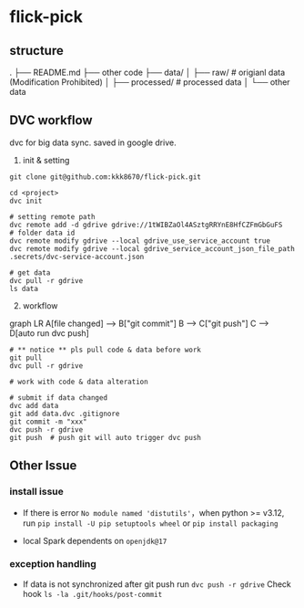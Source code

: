# flick-pick

## structure

.
├── README.md
├── other code
├── data/
│	├── raw/        # origianl data (Modification Prohibited)
│	├── processed/  # processed data
│   └── other data
 

## DVC workflow

dvc for big data sync. saved in google drive.

1. init & setting

```
git clone git@github.com:kkk8670/flick-pick.git

cd <project>
dvc init

# setting remote path
dvc remote add -d gdrive gdrive://1tWIBZaOl4ASztgRRYnE8HfCZFmGbGuFS   # folder data id
dvc remote modify gdrive --local gdrive_use_service_account true
dvc remote modify gdrive --local gdrive_service_account_json_file_path .secrets/dvc-service-account.json

# get data
dvc pull -r gdrive
ls data
```

2. workflow

graph LR
    A[file changed] --> B["git commit"]
    B --> C["git push"]
    C --> D[auto run dvc push]
```
# ** notice ** pls pull code & data before work
git pull 
dvc pull -r gdrive

# work with code & data alteration

# submit if data changed
dvc add data
git add data.dvc .gitignore
git commit -m "xxx"
dvc push -r gdrive
git push  # push git will auto trigger dvc push
```


## Other Issue

### install issue

- If there is error `No module named 'distutils'`，when python >= v3.12, 
run 
	`pip install -U pip setuptools wheel`
or 
	`pip install packaging`

- local Spark dependents on `openjdk@17`

### exception handling

- If data is not synchronized after git push
run
	`dvc push -r gdrive`
Check hook
	`ls -la .git/hooks/post-commit`
